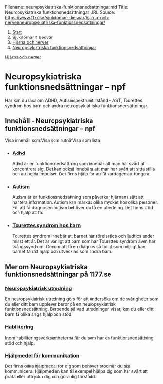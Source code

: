 Filename: neuropsykiatriska-funktionsnedsattningar.md
Title: Neuropsykiatriska funktionsnedsättningar
URL Source: https://www.1177.se/sjukdomar--besvar/hjarna-och-nerver/neuropsykiatriska-funktionsnedsattningar/

1.  [Start](https://www.1177.se/)
2.  [Sjukdomar & besvär](https://www.1177.se/sjukdomar--besvar/)
3.  [Hjärna och nerver](https://www.1177.se/sjukdomar--besvar/hjarna-och-nerver/)
4.  [Neuropsykiatriska funktionsnedsättningar](https://www.1177.se/sjukdomar--besvar/hjarna-och-nerver/neuropsykiatriska-funktionsnedsattningar/)

[Hjärna och nerver](https://www.1177.se/sjukdomar--besvar/hjarna-och-nerver/)

Neuropsykiatriska funktionsnedsättningar – npf
==============================================

Här kan du läsa om ADHD, Autismspektrumtillstånd – AST, Tourettes syndrom hos barn och andra neuropsykiatriska funktionsnedsättningar.

Innehåll - Neuropsykiatriska funktionsnedsättningar – npf
---------------------------------------------------------

Visa innehåll som:Visa som rutnätVisa som lista

*   ### [Adhd](https://www.1177.se/sjukdomar--besvar/hjarna-och-nerver/neuropsykiatriska-funktionsnedsattningar/adhd/)
    
    Adhd är en funktionsnedsättning som innebär att man har svårt att koncentrera sig. Det kan också innebära att man har svårt att sitta stilla och att hejda impulser. Det finns hjälp för att få vardagen att fungera.
    
*   ### [Autism](https://www.1177.se/sjukdomar--besvar/hjarna-och-nerver/neuropsykiatriska-funktionsnedsattningar/autism/)
    
    Autism är en funktionsnedsättning som påverkar hjärnans sätt att hantera information. Autism kan märkas olika mycket hos olika personer. För att få diagnosen autism behöver du få en utredning. Det finns stöd och hjälp att få.
    
*   ### [Tourettes syndrom hos barn](https://www.1177.se/sjukdomar--besvar/hjarna-och-nerver/neuropsykiatriska-funktionsnedsattningar/tourettes-syndrom-hos-barn/)
    
    Tourettes syndrom innebär att barnet har rörelsetics och ljudtics under minst ett år. Det är vanligt att barn som har Tourettes syndrom även har tvångssyndrom. Genom att få en diagnos så tidigt som möjligt kan barnet få rätt hjälp och utvecklas som andra barn.
    

Mer om Neuropsykiatriska funktionsnedsättningar på 1177.se
----------------------------------------------------------

### [Neuropsykiatrisk utredning](https://www.1177.se/undersokning-behandling/undersokningar-och-provtagning/psykiatriska-utredningar/neuropsykiatrisk-utredning/)

En neuropsykiatrisk utredning görs för att undersöka om de svårigheter som du eller ditt barn upplever beror på en neuropsykiatrisk funktionsnedsättning. Beroende på vad utredningen visar, kan du eller ditt barn få olika slags hjälp och stöd.

### [Habilitering](https://www.1177.se/undersokning-behandling/habilitering/)

Inom habiliteringsverksamheterna får du som har en funktionsnedsättning stöd och hjälp.

### [Hjälpmedel för kommunikation](https://www.1177.se/undersokning-behandling/hjalpmedel/hjalpmedel-for-kognition-och-kommunikation/hjalpmedel-for-kommunikation/)

Det finns olika hjälpmedel för dig som behöver stöd när du ska kommunicera. Hjälpmedlen kan till exempel hjälpa dig som har svårt att prata eller uttrycka dig och göra dig förstådd.
